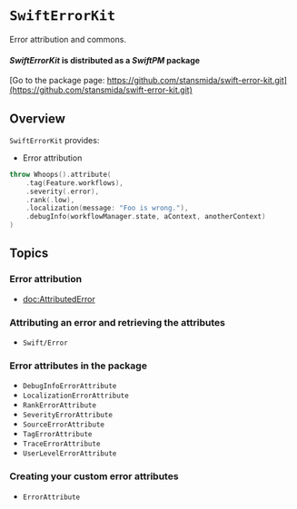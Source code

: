 # ``SwiftErrorKit``

Error attribution and commons. 

#### _SwiftErrorKit_ is distributed as a _SwiftPM_ package 

[Go to the package page: https://github.com/stansmida/swift-error-kit.git](https://github.com/stansmida/swift-error-kit.git)


## Overview

`SwiftErrorKit` provides:
- Error attribution
```swift
throw Whoops().attribute(
    .tag(Feature.workflows),
    .severity(.error),
    .rank(.low),
    .localization(message: "Foo is wrong."),
    .debugInfo(workflowManager.state, aContext, anotherContext)
)
```


## Topics


### Error attribution

- <doc:AttributedError>


### Attributing an error and retrieving the attributes 

- ``Swift/Error``


### Error attributes in the package

- ``DebugInfoErrorAttribute``
- ``LocalizationErrorAttribute``
- ``RankErrorAttribute``
- ``SeverityErrorAttribute``
- ``SourceErrorAttribute``
- ``TagErrorAttribute``
- ``TraceErrorAttribute``
- ``UserLevelErrorAttribute``


### Creating your custom error attributes

- ``ErrorAttribute``

